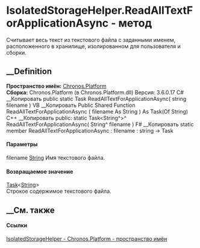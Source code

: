 # IsolatedStorageHelper.ReadAllTextForApplicationAsync - метод
Считывает весь текст из текстового файла с заданными именем, расположенного в
хранилище, изолированном для пользователя и сборки.
## __Definition
 **Пространство имён:** [Chronos.Platform](N_Chronos_Platform.htm)  
 **Сборка:** Chronos.Platform (в Chronos.Platform.dll) Версия: 3.6.0.17
C# __Копировать
     public static Task<string> ReadAllTextForApplicationAsync(
    	string filename
    )
VB __Копировать
     Public Shared Function ReadAllTextForApplicationAsync ( 
    	filename As String
    ) As Task(Of String)
C++ __Копировать
     public:
    static Task<String^>^ ReadAllTextForApplicationAsync(
    	String^ filename
    )
F# __Копировать
     static member ReadAllTextForApplicationAsync : 
            filename : string -> Task<string> 
#### Параметры
filename [String](https://learn.microsoft.com/dotnet/api/system.string)
    Имя текстового файла.
#### Возвращаемое значение
[Task](https://learn.microsoft.com/dotnet/api/system.threading.tasks.task-1)<[String](https://learn.microsoft.com/dotnet/api/system.string)>  
Строкое содержимое текстового файла.
##  __См. также
#### Ссылки
[IsolatedStorageHelper - ](T_Chronos_Platform_IsolatedStorageHelper.htm)
[Chronos.Platform - пространство имён](N_Chronos_Platform.htm)
